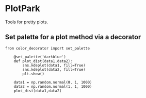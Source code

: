 # PlotPark

Tools for pretty plots.

## Set palette for a plot method via a decorator
```
from color_decorator import set_palette

    @set_palette('darkblue')
    def plot_dist(data1,data2):
        sns.kdeplot(data1, fill=True)
        sns.kdeplot(data2, fill=True)
        plt.show()

    data1 = np.random.normal(0, 1, 1000)
    data2 = np.random.normal(1, 1, 1000)
    plot_dist(data1,data2)
```